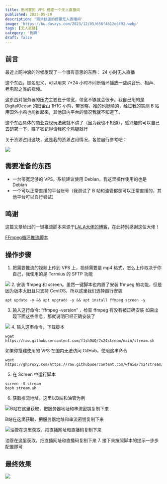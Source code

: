 ```yaml
---
title: 用闲置的 VPS 搭建一个无人直播间
published: 2023-05-29
description: '简单快速的搭建无人直播间'
image: 'https://bu.dusays.com/2023/12/05/656f4612e6f92.webp'
tags: [无人直播]
category: '折腾'
draft: false 
---
```


## 前言

最近上网冲浪的时候发现了一个很有意思的东西： 24 小时无人直播

这个东西，顾名思义，可以用来 7*24 小时不间断循环播放一些纯音乐、相声、老电影之类的视频。

这东西对服务器的压力主要在于带宽，带宽不够就会很卡。我自己用的是 DigitalOcean 的旧金山 1H1G 小鸡，带宽够，推的也挺顺的，经过我的实测 B 站用国外小鸡也能推起来，其他国内平台的情况我就不知道了。

这个东西具体的商业变现玩法我就不讲了（因为我也不知道），感兴趣的可以自己去研究一下，赚了钱记得请我吃个鸡腿就行

关于资源占用这块，这是我的资源占用情况，各位自行参考吧：

![](https://bu.dusays.com/2023/12/05/656f409108dea.webp "")

## 需要准备的东西

- 一台带宽足够的 VPS，系统建议使用 Debian，我这里操作使用的也是 Debian
- 一个可以正常直播的平台账号（我测试了 B 站和油管都是可以正常直播的，其他平台可以自行尝试）

## 鸣谢

这篇文章给出的一键推流脚本来源于[LALA大佬的博客](https://lala.im/)，在此特别感谢这位大佬！

[FFmpeg循环推流脚本](https://lala.im/4816.html)

## 操作步骤

1. 把需要推流的视频上传到 VPS 上，视频需要是 mp4 格式，怎么上传取决于你自己，我使用的是 Termius 的 SFTP 功能

  ![](https://bu.dusays.com/2023/12/05/656f41b051c8b.webp "")
2. 安装 ffmpeg 和 screen。虽然一键脚本也内置了安装 ffmpeg 的功能，但是因为版本太旧且只支持 CentOS，所以这里我们选择自行安装

  ```
  apt update -y && apt upgrade -y && apt install ffmpeg screen -y
  ```
3. 输入这行命令: “ffmpeg -version” ，检查 ffmpeg 有没有被正确安装
    如果出现下面这些信息，那就说明已经正确安装了

  ![](https://bu.dusays.com/2023/12/05/656f4259b6c12.webp "")
4. 输入这串命令，下载脚本

  ```
  wget https://raw.githubusercontent.com/f1shQAQ/7x24stream/main/stream.sh
  ```

  如果你搭建使用的 VPS 在国内无法访问 GitHub，使用这串命令

  ```
  wget https://ghproxy.com/https://raw.githubusercontent.com/wfnie/7x24stream/main/stream.sh
  ```
5. 在 Screen 中运行脚本

  ```
  screen -S stream
  bash stream.sh
  ```
6. 获取推流地址，这里以B站和油管为例

  ![B站在这里获取，把服务器地址和串流密钥复制下来](https://bu.dusays.com/2023/12/05/656f44801e4e2.webp "B站在这里获取，把服务器地址和串流密钥复制下来")

  B站在这里获取，把服务器地址和串流密钥复制下来

  ![油管在这里获取，把直播网址和直播码复制下来](https://bu.dusays.com/2023/12/05/656f448818c22.webp "油管在这里获取，把直播网址和直播码复制下来")

  油管在这里获取，把直播网址和直播码复制下来
7. 接下来按照脚本的提示一步步配置即可

## 最终效果

![](https://bu.dusays.com/2023/12/05/656f4612e6f92.webp "")

